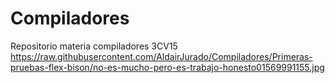 # Compiladores
Repositorio materia compiladores 3CV15
https://raw.githubusercontent.com/AldairJurado/Compiladores/Primeras-pruebas-flex-bison/no-es-mucho-pero-es-trabajo-honesto01569991155.jpg
